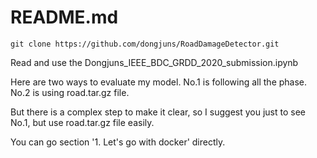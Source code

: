# README.md

```
git clone https://github.com/dongjuns/RoadDamageDetector.git
```

Read and use the Dongjuns_IEEE_BDC_GRDD_2020_submission.ipynb    

Here are two ways to evaluate my model.
No.1 is following all the phase. No.2 is using road.tar.gz file.

But there is a complex step to make it clear, so I suggest you just to see No.1,
but use road.tar.gz file easily.

You can go section '1. Let's go with docker' directly.
